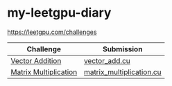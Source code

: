 # my-leetgpu-diary
https://leetgpu.com/challenges

| Challenge  | Submission |
| ------------- | ------------- |
| [Vector Addition](https://leetgpu.com/challenges/vector-addition)  | [vector_add.cu](vector_add.cu)  |
| [Matrix Multiplication](https://leetgpu.com/challenges/matrix-multiplication)  | [matrix_multiplication.cu](matrix_multiplication.cu)  |
